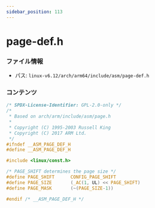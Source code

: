 ```yaml
---
sidebar_position: 113
---
```

# page-def.h

### ファイル情報

- パス: `linux-v6.12/arch/arm64/include/asm/page-def.h`

### コンテンツ

```h
/* SPDX-License-Identifier: GPL-2.0-only */
/*
 * Based on arch/arm/include/asm/page.h
 *
 * Copyright (C) 1995-2003 Russell King
 * Copyright (C) 2017 ARM Ltd.
 */
#ifndef __ASM_PAGE_DEF_H
#define __ASM_PAGE_DEF_H

#include <linux/const.h>

/* PAGE_SHIFT determines the page size */
#define PAGE_SHIFT		CONFIG_PAGE_SHIFT
#define PAGE_SIZE		(_AC(1, UL) << PAGE_SHIFT)
#define PAGE_MASK		(~(PAGE_SIZE-1))

#endif /* __ASM_PAGE_DEF_H */

```
